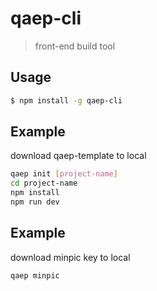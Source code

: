 # qaep-cli

> front-end build tool

## Usage

``` bash
$ npm install -g qaep-cli
```

## Example
download qaep-template to local

```bash
qaep init [project-name]
cd project-name
npm install
npm run dev
```

## Example
download minpic key to local

``` bash
qaep minpic 
```